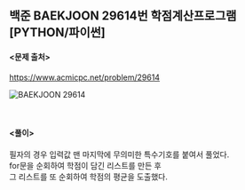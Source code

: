## 백준 BAEKJOON 29614번 학점계산프로그램 [PYTHON/파이썬]

#### <문제 출처><br>
https://www.acmicpc.net/problem/29614

![BAEKJOON 29614](https://blog.kakaocdn.net/dn/bjPcvi/btss3YOnJmA/sGeY8BWgP6UQBdlxe3Ezi1/img.png)

<br>

#### <풀이><br>

필자의 경우 입력값 맨 마지막에 무의미한 특수기호를 붙여서 풀었다.  
for문을 순회하여 학점이 담긴 리스트를 만든 후  
그 리스트를 또 순회하여 학점의 평균을 도출했다.

